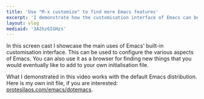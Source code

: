 ```yaml
---
title: 'Use "M-x customize" to find more Emacs features'
excerpt: 'I demonstrate how the customisation interface of Emacs can be very useful to find new configuration options and things to tweak.'
layout: vlog
mediaid: '3A2hz6IGHzs'
---
```


In this screen cast I showcase the main uses of Emacs' built-in
customisation interface.  This can be used to configure the various
aspects of Emacs.  You can also use it as a browser for finding new
things that you would eventually like to add to your own
initialisation file.

What I demonstrated in this video works with the default Emacs
distribution.  Here is my own init file, if you are interested:
[protesilaos.com/emacs/dotemacs](https://protesilaos.com/emacs/dotemacs).
